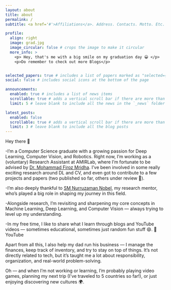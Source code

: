 ```yaml
---
layout: about
title: about
permalink: /
subtitle: <a href='#'>Affiliations</a>. Address. Contacts. Motto. Etc.

profile:
  align: right
  image: grad.jpg
  image_circular: false # crops the image to make it circular
  more_info: >
    <p> Hey, that's me with a big smile on my graduation day 😀 </p>
    <p>Do remember to check out more Blogs</p>


selected_papers: true # includes a list of papers marked as "selected={true}"
social: false # includes social icons at the bottom of the page

announcements:
  enabled: true # includes a list of news items
  scrollable: true # adds a vertical scroll bar if there are more than 3 news items
  limit: 5 # leave blank to include all the news in the `_news` folder

latest_posts:
  enabled: false
  scrollable: true # adds a vertical scroll bar if there are more than 3 new posts items
  limit: 3 # leave blank to include all the blog posts
---
```


Hey there 👋

-I’m a Computer Science graduate with a growing passion for Deep Learning, Computer Vision, and Robotics. Right now, I’m working as a (voluntary) Research Assistant at AMIRLab, where I’m fortunate to be advised by [Dr. Mohammad Firoz Mridha](https://www.aiub.edu/faculty-list/faculty-profile?q=firoz.mridha#firoz.mridha@aiub.edu). I’ve been involved in some really exciting research around DL and CV, and even got to contribute to a few projects and papers (two published so far, others under review 🤞).

-I’m also deeply thankful to [SM Nurruzaman Nobel](https://www.linkedin.com/in/iamnobel/?originalSubdomain=my), my research mentor, who’s played a big role in shaping my journey in this field.

-Alongside research, I’m revisiting and sharpening my core concepts in Machine Learning, Deep Learning, and Computer Vision — always trying to level up my understanding.

-In my free time, I like to share what I learn through blogs and YouTube videos — sometimes educational, sometimes just random fun stuff 😄.
🎥 YouTube

Apart from all this, I also help my dad run his business — I manage the finances, keep track of inventory, and try to stay on top of things. It’s not directly related to tech, but it’s taught me a lot about responsibility, organization, and real-world problem-solving.

Oh — and when I’m not working or learning, I’m probably playing video games, planning my next trip (I've traveled to 5 countries so far!), or just enjoying discovering new cultures 🌍.



